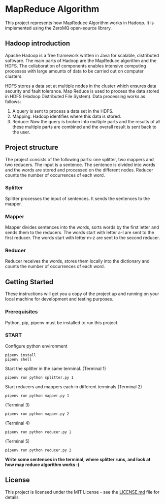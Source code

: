 # MapReduce Algorithm

This project represents how MapReduce Algorithm works in Hadoop. It is implemented using the ZeroMQ open-source library.

## Hadoop introduction

Apache Hadoop is a free framework written in Java for scalable, distributed software. The main parts of Hadoop are the MapReduce algorithm and the HDFS. The collaboration of components enables intensive computing processes with large amounts of data to be carried out on computer clusters.

HDFS stores a data set at multiple nodes in the cluster which ensures data security and fault tolerance.
Map Reduce is used to process the data stored in HDFS (Hadoop Distributed File System). 
Data processing works as follows: 
1) A query is sent to process a data set in the HDFS. 
2) Mapping: Hadoop identifies where this data is stored. 
3) Reduce: Now the query is broken into multiple parts and the results of all these multiple parts are combined and the overall result is sent back to the user.

## Project structure

The project consists of the following parts: one splitter, two mappers and two reducers. 
The input is a sentence. The sentence is divided into words and the words are stored and processed on the different nodes. Reducer counts the number of occurrences of each word. 

### Splitter

Splitter processes the input of sentences. It sends the sentences to the mapper.

### Mapper

Mapper divides sentences into the words, sorts words by the first letter and sends them to the reducers. The words start with letter a-l are sent to the first reducer. The words start with letter m-z are sent to the second reducer. 

### Reducer 

Reducer receives the words, stores them locally into the dictionary and counts the number of occurrences of each word. 

## Getting Started

These instructions will get you a copy of the project up and running on your local machine for development and testing purposes.

### Prerequisites

Python, pip, pipenv must be installed to run this project.

### START

Configure python environment

```
pipenv install
pipenv shell
```

Start the splitter in the same terminal.
(Terminal 1)
```
pipenv run python splitter.py 1
```
Start reducers and mappers each in different terminals
(Terminal 2)
```
pipenv run python mapper.py 1
```
(Terminal 3)
```
pipenv run python mapper.py 2
```
(Terminal 4)
```
pipenv run python reducer.py 1
```
(Terminal 5)
```
pipenv run python reducer.py 2
```

**Write some sentences in the terminal, where splitter runs, and look at how map reduce algorithm works :)**

## License

This project is licensed under the MIT License - see the [LICENSE.md](LICENSE.md) file for details
